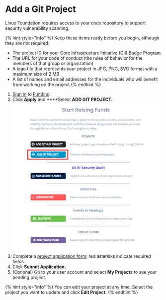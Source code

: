 # Add a Git Project

Linux Foundation requires access to your code repository to support security vulnerability scanning.

{% hint style="info" %}
Keep these items ready before you begin, although they are not required:

* The project ID for your [Core Infrastructure Initiative \(CII\) Badge Program](https://www.coreinfrastructure.org/programs/badge-program/) 
* The URL for your code of conduct \(the rules of behavior for the members of that group or organization\)
* A logo file that represents your project in JPG, PNG, SVG format with a maximum size of 2 MB
* A list of names and email addresses for the individuals who will benefit from working on the project
{% endhint %}

1. [Sign in](../../sso/sign-in/) to [Funding](https://funding.communitybridge.org/).
2. Click **Apply** and ****Select **ADD GIT PROJECT.**  ![](../../.gitbook/assets/add-git-project%20%281%29.png) 
3. Complete a [project application form](../project-application.md); red asterisks indicate required fields. 
4. Click **Submit Application.**
5. \(Optional\) Go to your user account and select **My Projects** to see your pending project.

{% hint style="info" %}
You can edit your project at any time. Select the project you want to update and click **Edit Project.**
{% endhint %}



